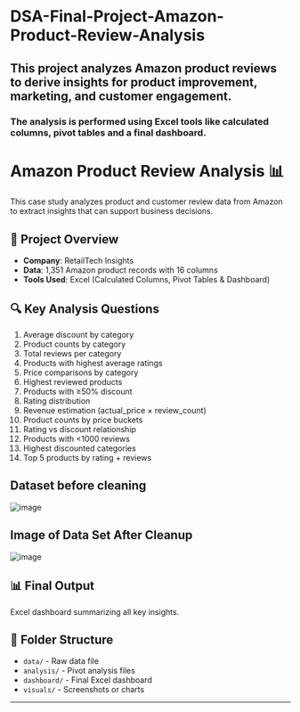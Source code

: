 # DSA-Final-Project-Amazon-Product-Review-Analysis
## This project analyzes Amazon product reviews to derive insights for product improvement, marketing, and customer engagement. 
### The analysis is performed using Excel tools like calculated columns, pivot tables and a final dashboard.

# Amazon Product Review Analysis 📊

This case study analyzes product and customer review data from Amazon to extract insights that can support business decisions.

## 📁 Project Overview
- **Company**: RetailTech Insights
- **Data**: 1,351 Amazon product records with 16 columns
- **Tools Used**: Excel (Calculated Columns, Pivot Tables & Dashboard)

## 🔍 Key Analysis Questions
1. Average discount by category
2. Product counts by category
3. Total reviews per category
4. Products with highest average ratings
5. Price comparisons by category
6. Highest reviewed products
7. Products with ≥50% discount
8. Rating distribution
9. Revenue estimation (actual_price × review_count)
10. Product counts by price buckets
11. Rating vs discount relationship
12. Products with <1000 reviews
13. Highest discounted categories
14. Top 5 products by rating + reviews

## Dataset before cleaning
![image](https://github.com/user-attachments/assets/916dea32-b9a2-41dd-95cc-d1afb4d543ff)

## Image of Data Set After Cleanup
![image](https://github.com/user-attachments/assets/77351277-8a92-46d6-8f47-e91ea42744ac)




## 📊 Final Output
Excel dashboard summarizing all key insights.

## 📁 Folder Structure
- `data/` - Raw data file
- `analysis/` - Pivot analysis files
- `dashboard/` - Final Excel dashboard
- `visuals/` - Screenshots or charts

---

